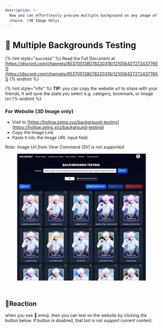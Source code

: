 ```yaml
---
description: >-
  Now you can effortlessly preview multiple background on any image of your
  choice. (3D Image Only)
---
```


# 🎴 Multiple Backgrounds Testing

{% hint style="success" %}
Read the Full Document at [https://discord.com/channels/853705138078220318/1210564272724377651](https://discord.com/channels/853705138078220318/1210564272724377651)
{% endhint %}

{% hint style="info" %}
**TIP:** you can copy the website url to share with your friends, It will save the state you select e.g.  category, bookmark, or Image Url
{% endhint %}

### For Website (3D Image only)

* Visit to [https://hollow.zeing.xyz/background-testing](https://hollow.zeing.xyz/background-testing)
* Copy the Image Link
* Paste it into the Image URL input field.

_Note: Image Url from View Command (SV) is not supported_

<figure><img src="../../.gitbook/assets/image (1) (1).png" alt=""><figcaption></figcaption></figure>

<figure><img src="../../.gitbook/assets/frame_super_test.gif" alt=""><figcaption></figcaption></figure>

## :lipstick:Reaction

when you see :lipstick: emoji, then you can test on the website by clicking the button below. If button is disabled, that bot is not support current content.

<figure><img src="https://media.discordapp.net/attachments/1210116850055389244/1211713416121548881/super_test.gif?ex=661d578e&#x26;is=660ae28e&#x26;hm=676b47aaa791aaea309131c3a4a55ef31a35a87eabeab5db2fe111eb5a11c652&#x26;=&#x26;width=1320&#x26;height=1138" alt=""><figcaption></figcaption></figure>
